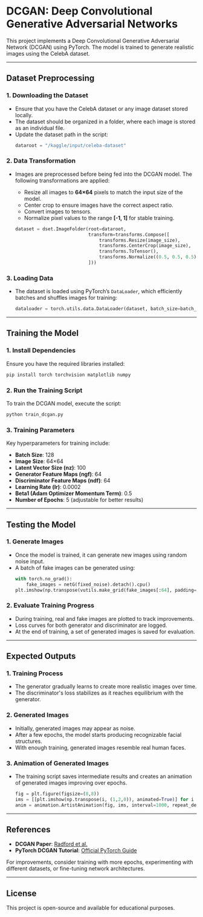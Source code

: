 # DCGAN: Deep Convolutional Generative Adversarial Networks

This project implements a Deep Convolutional Generative Adversarial Network (DCGAN) using PyTorch. The model is trained to generate realistic images using the CelebA dataset.

---
## Dataset Preprocessing

### **1. Downloading the Dataset**
- Ensure that you have the CelebA dataset or any image dataset stored locally.
- The dataset should be organized in a folder, where each image is stored as an individual file.
- Update the dataset path in the script:
  ```python
  dataroot = "/kaggle/input/celeba-dataset"
  ```

### **2. Data Transformation**
- Images are preprocessed before being fed into the DCGAN model. The following transformations are applied:
  - Resize all images to **64×64** pixels to match the input size of the model.
  - Center crop to ensure images have the correct aspect ratio.
  - Convert images to tensors.
  - Normalize pixel values to the range **[-1, 1]** for stable training.

  ```python
  dataset = dset.ImageFolder(root=dataroot,
                             transform=transforms.Compose([
                                 transforms.Resize(image_size),
                                 transforms.CenterCrop(image_size),
                                 transforms.ToTensor(),
                                 transforms.Normalize((0.5, 0.5, 0.5), (0.5, 0.5, 0.5)),
                             ]))
  ```

### **3. Loading Data**
- The dataset is loaded using PyTorch’s `DataLoader`, which efficiently batches and shuffles images for training:
  ```python
  dataloader = torch.utils.data.DataLoader(dataset, batch_size=batch_size, shuffle=True, num_workers=workers)
  ```

---
## Training the Model

### **1. Install Dependencies**
Ensure you have the required libraries installed:
```bash
pip install torch torchvision matplotlib numpy
```

### **2. Run the Training Script**
To train the DCGAN model, execute the script:
```bash
python train_dcgan.py
```

### **3. Training Parameters**
Key hyperparameters for training include:
- **Batch Size**: 128
- **Image Size**: 64×64
- **Latent Vector Size (nz)**: 100
- **Generator Feature Maps (ngf)**: 64
- **Discriminator Feature Maps (ndf)**: 64
- **Learning Rate (lr)**: 0.0002
- **Beta1 (Adam Optimizer Momentum Term)**: 0.5
- **Number of Epochs**: 5 (adjustable for better results)

---
## Testing the Model

### **1. Generate Images**
- Once the model is trained, it can generate new images using random noise input.
- A batch of fake images can be generated using:
  ```python
  with torch.no_grad():
      fake_images = netG(fixed_noise).detach().cpu()
  plt.imshow(np.transpose(vutils.make_grid(fake_images[:64], padding=2, normalize=True), (1,2,0)))
  ```

### **2. Evaluate Training Progress**
- During training, real and fake images are plotted to track improvements.
- Loss curves for both generator and discriminator are logged.
- At the end of training, a set of generated images is saved for evaluation.

---
## Expected Outputs

### **1. Training Process**
- The generator gradually learns to create more realistic images over time.
- The discriminator's loss stabilizes as it reaches equilibrium with the generator.

### **2. Generated Images**
- Initially, generated images may appear as noise.
- After a few epochs, the model starts producing recognizable facial structures.
- With enough training, generated images resemble real human faces.

### **3. Animation of Generated Images**
- The training script saves intermediate results and creates an animation of generated images improving over epochs.
  ```python
  fig = plt.figure(figsize=(8,8))
  ims = [[plt.imshow(np.transpose(i, (1,2,0)), animated=True)] for i in img_list]
  anim = animation.ArtistAnimation(fig, ims, interval=1000, repeat_delay=1000, blit=True)
  ```

---
## References
- **DCGAN Paper**: [Radford et al.](https://arxiv.org/abs/1511.06434)
- **PyTorch DCGAN Tutorial**: [Official PyTorch Guide](https://pytorch.org/tutorials/beginner/dcgan_faces_tutorial.html)

For improvements, consider training with more epochs, experimenting with different datasets, or fine-tuning network architectures.

---
## License
This project is open-source and available for educational purposes.


